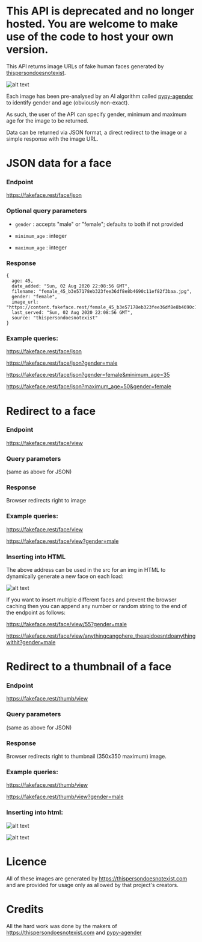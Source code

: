 # This API is deprecated and no longer hosted. You are welcome to make use of the code to host your own version.


This API returns image URLs of fake human faces generated by [thispersondoesnotexist](https://thispersondoesnotexist.com).

![alt text](https://fakeface.rest/thumb/view/7 "Dynamically generated image")

Each image has been pre-analysed by an AI algorithm called [pypy-agender](https://github.com/aristofun/py-agender) to identify gender and age (obviously non-exact).

As such, the user of the API can specify gender, minimum and maximum age for the image to be returned.

Data can be returned via JSON format, a direct redirect to the image or a simple response with the image URL.


# JSON data for a face

### Endpoint
https://fakeface.rest/face/json

### Optional query parameters

* `gender` : accepts "male" or "female"; defaults to both if not provided

* `minimum_age` : integer

* `maximum_age` : integer

### Response
````
{
  age: 45,
  date_added: "Sun, 02 Aug 2020 22:08:56 GMT",
  filename: "female_45_b3e57178eb323fee36df8e8b4690c11ef82f3baa.jpg",
  gender: "female",
  image_url: "https://content.fakeface.rest/female_45_b3e57178eb323fee36df8e8b4690c11ef82f3baa.jpg",
  last_served: "Sun, 02 Aug 2020 22:08:56 GMT",
  source: "thispersondoesnotexist"
}
````

### Example queries:

<https://fakeface.rest/face/json>

<https://fakeface.rest/face/json?gender=male>

<https://fakeface.rest/face/json?gender=female&minimum_age=35>

<https://fakeface.rest/face/json?maximum_age=50&gender=female>

# Redirect to a face

### Endpoint
https://fakeface.rest/face/view

### Query parameters
(same as above for JSON)

### Response

Browser redirects right to image

### Example queries:

<https://fakeface.rest/face/view>

<https://fakeface.rest/face/view?gender=male>

### Inserting into HTML

The above address can be used in the src for an img in HTML to dynamically generate a new face on each load:

![alt text](https://fakeface.rest/face/view?gender=female "Dynamically generated image")

If you want to insert multiple different faces and prevent the browser caching then you can append any number or random string to the end of the endpoint as follows:

<https://fakeface.rest/face/view/55?gender=male>

<https://fakeface.rest/face/view/anythingcangohere_theapidoesntdoanythingwithit?gender=male>


# Redirect to a thumbnail of a face

### Endpoint
https://fakeface.rest/thumb/view

### Query parameters
(same as above for JSON)

### Response

Browser redirects right to thumbnail (350x350 maximum) image.

### Example queries:

<https://fakeface.rest/thumb/view>

<https://fakeface.rest/thumb/view?gender=male>

### Inserting into html:

![alt text](https://fakeface.rest/thumb/view/77 "Dynamically generated image")

![alt text](https://fakeface.rest/thumb/view/66 "Dynamically generated image")


# Licence

All of these images are generated by https://thispersondoesnotexist.com and are provided for usage only as allowed by that project's creators.

# Credits

All the hard work was done by the makers of https://thispersondoesnotexist.com and [pypy-agender](https://github.com/aristofun/py-agender)
